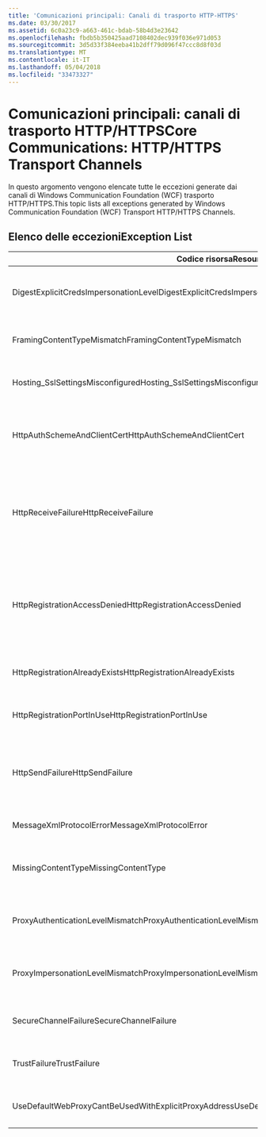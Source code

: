 ```yaml
---
title: 'Comunicazioni principali: Canali di trasporto HTTP-HTTPS'
ms.date: 03/30/2017
ms.assetid: 6c0a23c9-a663-461c-bdab-58b4d3e23642
ms.openlocfilehash: fbdb5b350425aad7108402dec939f036e971d053
ms.sourcegitcommit: 3d5d33f384eeba41b2dff79d096f47ccc8d8f03d
ms.translationtype: MT
ms.contentlocale: it-IT
ms.lasthandoff: 05/04/2018
ms.locfileid: "33473327"
---
```

# <a name="core-communications-httphttps-transport-channels"></a><span data-ttu-id="26b1e-102">Comunicazioni principali: canali di trasporto HTTP/HTTPS</span><span class="sxs-lookup"><span data-stu-id="26b1e-102">Core Communications: HTTP/HTTPS Transport Channels</span></span>
<span data-ttu-id="26b1e-103">In questo argomento vengono elencate tutte le eccezioni generate dai canali di Windows Communication Foundation (WCF) trasporto HTTP/HTTPS.</span><span class="sxs-lookup"><span data-stu-id="26b1e-103">This topic lists all exceptions generated by Windows Communication Foundation (WCF) Transport HTTP/HTTPS Channels.</span></span>  
  
## <a name="exception-list"></a><span data-ttu-id="26b1e-104">Elenco delle eccezioni</span><span class="sxs-lookup"><span data-stu-id="26b1e-104">Exception List</span></span>  
  
|<span data-ttu-id="26b1e-105">Codice risorsa</span><span class="sxs-lookup"><span data-stu-id="26b1e-105">Resource Code</span></span>|<span data-ttu-id="26b1e-106">Stringa di risorsa</span><span class="sxs-lookup"><span data-stu-id="26b1e-106">Resource String</span></span>|  
|-------------------|---------------------|  
|<span data-ttu-id="26b1e-107">DigestExplicitCredsImpersonationLevel</span><span class="sxs-lookup"><span data-stu-id="26b1e-107">DigestExplicitCredsImpersonationLevel</span></span>|<span data-ttu-id="26b1e-108">È stato specificato il livello di rappresentazione specificato.</span><span class="sxs-lookup"><span data-stu-id="26b1e-108">The specified impersonation level was specified.</span></span> <span data-ttu-id="26b1e-109">L'autenticazione Digest HTTP supporta il livello "Rappresentazione" solo quando viene usata con una credenziale esplicita.</span><span class="sxs-lookup"><span data-stu-id="26b1e-109">HTTP Digest authentication only supports the 'Impersonation' level when used with an explicit credential.</span></span>|  
|<span data-ttu-id="26b1e-110">FramingContentTypeMismatch</span><span class="sxs-lookup"><span data-stu-id="26b1e-110">FramingContentTypeMismatch</span></span>|<span data-ttu-id="26b1e-111">Il tipo di contenuto specificato non è supportato dal servizio specificato.</span><span class="sxs-lookup"><span data-stu-id="26b1e-111">The specified content type was not supported by the specified service.</span></span> <span data-ttu-id="26b1e-112">È possibile che le associazioni di client e servizio non corrispondano fra loro.</span><span class="sxs-lookup"><span data-stu-id="26b1e-112">The client and service bindings may be mismatched.</span></span>|  
|<span data-ttu-id="26b1e-113">Hosting_SslSettingsMisconfigured</span><span class="sxs-lookup"><span data-stu-id="26b1e-113">Hosting_SslSettingsMisconfigured</span></span>|<span data-ttu-id="26b1e-114">Le impostazioni del protocollo Secure Sockets Layer del servizio specificato non corrispondono a quelle di Internet Information Services.</span><span class="sxs-lookup"><span data-stu-id="26b1e-114">The Secure Sockets Layer settings for the specified service do not match those of the Internet Information Services.</span></span>|  
|<span data-ttu-id="26b1e-115">HttpAuthSchemeAndClientCert</span><span class="sxs-lookup"><span data-stu-id="26b1e-115">HttpAuthSchemeAndClientCert</span></span>|<span data-ttu-id="26b1e-116">La listener factory HTTPS è stata configurata in modo da richiedere un certificato client e lo schema di autenticazione specificato.</span><span class="sxs-lookup"><span data-stu-id="26b1e-116">The HTTPS listener factory was configured to require a client certificate and the specified authentication scheme.</span></span> <span data-ttu-id="26b1e-117">Tuttavia, è consentito richiedere una sola forma di autenticazione client alla volta.</span><span class="sxs-lookup"><span data-stu-id="26b1e-117">However, only one form of client authentication can be required at one time.</span></span>|  
|<span data-ttu-id="26b1e-118">HttpReceiveFailure</span><span class="sxs-lookup"><span data-stu-id="26b1e-118">HttpReceiveFailure</span></span>|<span data-ttu-id="26b1e-119">Si è verificato un errore durante la ricezione della risposta HTTP all'entità specificata.</span><span class="sxs-lookup"><span data-stu-id="26b1e-119">An error occurred while receiving the HTTP response to the specified.</span></span> <span data-ttu-id="26b1e-120">È possibile che l'associazione dell'endpoint del servizio non utilizzi il protocollo HTTP</span><span class="sxs-lookup"><span data-stu-id="26b1e-120">The service endpoint binding may not be using the HTTP protocol.</span></span> <span data-ttu-id="26b1e-121">o che un contesto di richiesta HTTP sia stato interrotto dal server a causa dell'arresto di un servizio.</span><span class="sxs-lookup"><span data-stu-id="26b1e-121">Another possibility is that an HTTP request context was terminated by the server because of a service shutting down.</span></span> <span data-ttu-id="26b1e-122">Per altre informazioni, vedere i registri del server.</span><span class="sxs-lookup"><span data-stu-id="26b1e-122">See the server logs for more details.</span></span>|  
|<span data-ttu-id="26b1e-123">HttpRegistrationAccessDenied</span><span class="sxs-lookup"><span data-stu-id="26b1e-123">HttpRegistrationAccessDenied</span></span>|<span data-ttu-id="26b1e-124">Il protocollo HTTP non è in grado di registrare l'URL specificato.</span><span class="sxs-lookup"><span data-stu-id="26b1e-124">HTTP cannot register the specified URL.</span></span> <span data-ttu-id="26b1e-125">Il processo non dispone dei diritti di accesso per questo spazio dei nomi (vedere http://msdn.microsoft.com/library/default.asp?url=/library/http/http/namespace_reservations_registrations_and_routing.asp per informazioni dettagliate).</span><span class="sxs-lookup"><span data-stu-id="26b1e-125">Your process does not have access rights to this namespace (see http://msdn.microsoft.com/library/default.asp?url=/library/http/http/namespace_reservations_registrations_and_routing.asp for details).</span></span>|  
|<span data-ttu-id="26b1e-126">HttpRegistrationAlreadyExists</span><span class="sxs-lookup"><span data-stu-id="26b1e-126">HttpRegistrationAlreadyExists</span></span>|<span data-ttu-id="26b1e-127">Il protocollo HTTP non è in grado di registrare l'URL specificato.</span><span class="sxs-lookup"><span data-stu-id="26b1e-127">HTTP cannot register the specified URL.</span></span> <span data-ttu-id="26b1e-128">Un'altra applicazione ha già registrato questo URL in HTTP.SYS.</span><span class="sxs-lookup"><span data-stu-id="26b1e-128">Another application already registered this URL with HTTP.SYS.</span></span>|  
|<span data-ttu-id="26b1e-129">HttpRegistrationPortInUse</span><span class="sxs-lookup"><span data-stu-id="26b1e-129">HttpRegistrationPortInUse</span></span>|<span data-ttu-id="26b1e-130">Il protocollo HTTP non è in grado di registrare l'URL specificato poiché la porta TCP specificata è usata da un'altra applicazione.</span><span class="sxs-lookup"><span data-stu-id="26b1e-130">HTTP cannot register the specified URL because the specified TCP port is being used by another application.</span></span>|  
|<span data-ttu-id="26b1e-131">HttpSendFailure</span><span class="sxs-lookup"><span data-stu-id="26b1e-131">HttpSendFailure</span></span>|<span data-ttu-id="26b1e-132">Si è verificato un errore durante la creazione della richiesta HTTP all'entità specificata.</span><span class="sxs-lookup"><span data-stu-id="26b1e-132">An error occurred while making the HTTP request to the specified.</span></span> <span data-ttu-id="26b1e-133">Verificare che questo errore non sia dovuto a una mancata corrispondenza fra associazioni di sicurezza.</span><span class="sxs-lookup"><span data-stu-id="26b1e-133">Ensure that the cause is not a security binding mismatch.</span></span> <span data-ttu-id="26b1e-134">Verificare inoltre che il servizio non sia stato configurato per usare il protocollo Secure Sockets Layer.</span><span class="sxs-lookup"><span data-stu-id="26b1e-134">Also ensure that the service is not configured for Secure Sockets Layer.</span></span>|  
|<span data-ttu-id="26b1e-135">MessageXmlProtocolError</span><span class="sxs-lookup"><span data-stu-id="26b1e-135">MessageXmlProtocolError</span></span>|<span data-ttu-id="26b1e-136">Si è verificato un problema con l'XML ricevuto dalla rete.</span><span class="sxs-lookup"><span data-stu-id="26b1e-136">A problem occurred with the XML that was received from the network.</span></span> <span data-ttu-id="26b1e-137">Per maggiori dettagli, vedere l'eccezione interna.</span><span class="sxs-lookup"><span data-stu-id="26b1e-137">See the inner exception for more details.</span></span>|  
|<span data-ttu-id="26b1e-138">MissingContentType</span><span class="sxs-lookup"><span data-stu-id="26b1e-138">MissingContentType</span></span>|<span data-ttu-id="26b1e-139">Il destinatario ha restituito un errore che indica che nella richiesta all'entità specificata manca il tipo di contenuto.</span><span class="sxs-lookup"><span data-stu-id="26b1e-139">The receiver returned an error that indicates that the content type was missing on the request to the specified.</span></span> <span data-ttu-id="26b1e-140">Per altre informazioni, vedere l'eccezione interna.</span><span class="sxs-lookup"><span data-stu-id="26b1e-140">See the inner exception for more information.</span></span>|  
|<span data-ttu-id="26b1e-141">ProxyAuthenticationLevelMismatch</span><span class="sxs-lookup"><span data-stu-id="26b1e-141">ProxyAuthenticationLevelMismatch</span></span>|<span data-ttu-id="26b1e-142">La credenziale di autenticazione del proxy HTTP ha specificato un requisito di autenticazione reciproca più restrittivo rispetto al requisito per l'autenticazione server di destinazione.</span><span class="sxs-lookup"><span data-stu-id="26b1e-142">The HTTP proxy authentication credential specified a mutual authentication requirement that is stricter than the requirement for the target server authentication.</span></span>|  
|<span data-ttu-id="26b1e-143">ProxyImpersonationLevelMismatch</span><span class="sxs-lookup"><span data-stu-id="26b1e-143">ProxyImpersonationLevelMismatch</span></span>|<span data-ttu-id="26b1e-144">La credenziale di autenticazione del proxy HTTP ha specificato una restrizione del livello di rappresentazione più limitante rispetto alla restrizione per l'autenticazione server di destinazione.</span><span class="sxs-lookup"><span data-stu-id="26b1e-144">The HTTP proxy authentication credential specified an impersonation level restriction that is stricter than the restriction for the target server authentication.</span></span>|  
|<span data-ttu-id="26b1e-145">SecureChannelFailure</span><span class="sxs-lookup"><span data-stu-id="26b1e-145">SecureChannelFailure</span></span>|<span data-ttu-id="26b1e-146">Impossibile stabilire un canale protetto mediante il protocollo SSL/TLS (Secure Socket Layer/Transport Layer Security) con l'autorità specificata.</span><span class="sxs-lookup"><span data-stu-id="26b1e-146">A secure channel cannot be established for Secure Socket Layer/Transport Layer Security with the specified authority.</span></span>|  
|<span data-ttu-id="26b1e-147">TrustFailure</span><span class="sxs-lookup"><span data-stu-id="26b1e-147">TrustFailure</span></span>|<span data-ttu-id="26b1e-148">Impossibile stabilire relazioni di trust per il canale protetto SSL/TLS (Secure Socket Layer/ Transport Layer Security) con l'autorità specificata.</span><span class="sxs-lookup"><span data-stu-id="26b1e-148">A trust relationship cannot be established for the Secure Socket Layer/ Transport Layer Security secure channel with the specified authority.</span></span>|  
|<span data-ttu-id="26b1e-149">UseDefaultWebProxyCantBeUsedWithExplicitProxyAddress</span><span class="sxs-lookup"><span data-stu-id="26b1e-149">UseDefaultWebProxyCantBeUsedWithExplicitProxyAddress</span></span>|<span data-ttu-id="26b1e-150">Impossibile specificare un indirizzo proxy esplicito insieme a UseDefaultWebProxy=true nell'elemento di associazione HttpTransportBinding.</span><span class="sxs-lookup"><span data-stu-id="26b1e-150">You cannot specify an explicit proxy address as well as UseDefaultWebProxy=true in your HttpTransportBinding element.</span></span>|
